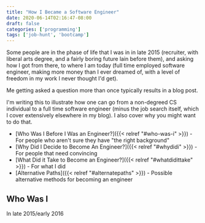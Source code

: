 ```yaml
---
title: "How I Became a Software Engineer"
date: 2020-06-14T02:16:47-08:00
draft: false
categories: ['programming']
tags: ['job-hunt', 'bootcamp']
---
```


Some people are in the phase of life that I was in in late 2015 (recruiter, with liberal arts degree, and
a fairly boring future lain before them), and asking how I got from there, to where I am today (full time
employed software engineer, making more money than I ever dreamed of, with a level of freedom in my work
I never thought I'd get).

Me getting asked a question more than once typically results in a blog post.

I'm writing this to illustrate how one can go from a non-degreed CS individual to a full time software
engineer (minus the job search itself, which I cover extensively elsewhere in my blog). I also cover
why you might want to do that.

* [Who Was I Before I Was an Engineer?]({{< relref "#who-was-i" >}}) - For people who aren't sure they have "the right background"
* [Why Did I Decide to Become An Engineer?]({{< relref "#whydidi" >}}) - For people that need convincing
* [What Did it Take to Become an Engineer?]({{< relref "#whatdidittake" >}}) - For what I did
* [Alternative Paths]({{< relref "#alternatepaths" >}}) - Possible alternative methods for becoming an engineer

## Who Was I

In late 2015/early 2016
